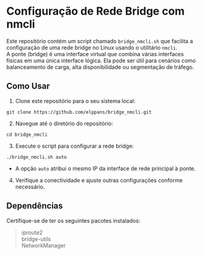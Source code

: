 # Configuração de Rede Bridge com nmcli

Este repositório contém um script chamado `bridge_nmcli.sh` que facilita a configuração de uma rede bridge no Linux usando o utilitário `nmcli`.  
A ponte (bridge) é uma interface virtual que combina várias interfaces físicas em uma única interface lógica. Ela pode ser útil para cenários como balanceamento de carga, alta disponibilidade ou segmentação de tráfego.  

## Como Usar

1) Clone este repositório para o seu sistema local:

```
git clone https://github.com/elppans/bridge_nmcli.git
```

2) Navegue até o diretório do repositório:  

```
cd bridge_nmcli
```
3) Execute o script para configurar a rede bridge:

```
./bridge_nmcli.sh auto
```

- A opção `auto` atribui o mesmo IP da interface de rede principal à ponte.


4) Verifique a conectividade e ajuste outras configurações conforme necessário.  

## Dependências  

Certifique-se de ter os seguintes pacotes instalados:

>iproute2  
bridge-utils  
NetworkManager  
